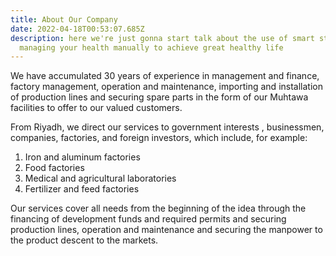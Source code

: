 ```yaml
---
title: About Our Company
date: 2022-04-18T00:53:07.685Z
description: here we're just gonna start talk about the use of smart steps of
  managing your health manually to achieve great healthy life
---
```



We have accumulated 30 years of experience in management and finance, factory management, operation and maintenance, importing and installation of production lines and securing spare parts in the form of our Muhtawa facilities to offer to our valued customers.

From Riyadh, we direct our services to government interests , businessmen, companies, factories, and foreign investors, which include, for example:

1. Iron and aluminum factories
2. Food factories
3. Medical and agricultural laboratories
4. Fertilizer and feed factories

Our services cover all needs from the beginning of the idea through the financing of development funds and required permits and securing production lines, operation and maintenance and securing the manpower to the product descent to the markets.